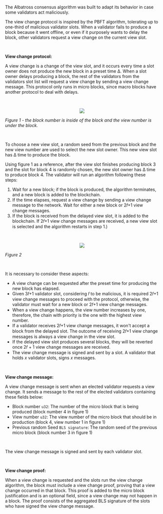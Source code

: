 The Albatross consensus algorithm was built to adapt its behavior in case some validators act maliciously.

The view change protocol is inspired by the PBFT algorithm, tolerating up to one-third of malicious validator slots. When a validator fails to produce a block because it went offline, or even if it purposely wants to delay the block, other validators request a view change on the current view slot.

<br/>

**View change protocol:**

A view change is a change of the view slot, and it occurs every time a slot owner does not produce the new block in a preset time Δ. When a slot owner delays producing a block, the rest of the validators from the validators slot list will request a view change by sending a view change message. This protocol only runs in micro blocks, since macro blocks have another protocol to deal with delays.

<br/>

<p align="center">
  <img src="https://i.postimg.cc/Qt24SFJW/view-change-drawio.png"/>
</p>

*Figure 1 - the block number is inside of the block and the view number is under the block.*

<br/>

To choose a new view slot, a random seed from the previous block and the new view number are used to select the new slot owner. This new view slot has Δ time to produce the block.

Using figure 1 as a reference, after the view slot finishes producing block 3 and the slot for block 4 is randomly chosen, the new slot owner has Δ time to produce block 4. The validator will run an algorithm following these steps:

1. Wait for a new block; if the block is produced, the algorithm terminates, and a new block is added to the blockchain.
2. If the time elapses, request a view change by sending a view change message to the network. Wait for either a new block or 2𝑓+1 view change messages.
3. If the block is received from the delayed view slot, it is added to the blockchain. If 2𝑓+1 view change messages are received, a new view slot is selected and the algorithm restarts in step 1.)

<br/>

<p align="center">
  <img src="https://i.postimg.cc/Ss21W6Ch/flowchart-on-view-change-drawio.png"/>
</p>

*Figure 2*

<br/>

It is necessary to consider these aspects:

- A view change can be requested after the preset time for producing the new block has elapsed.
- Given 3𝑓+1 validator slot, considering 𝑓 to be malicious, it is required 2𝑓+1 view change messages to proceed with the protocol, otherwise, the validator must wait for a new block or 2𝑓+1 view change messages.
- When a view change happens, the view number increases by one, therefore, the chain with priority is the one with the highest view number.
- If a validator receives 2𝑓+1 view change messages, it won't accept a block from the delayed slot. The outcome of receiving 2𝑓+1 view change messages is always a view change in the view slot.
- If the delayed view slot produces several blocks, they will be reverted once 2𝑓 + 1 view change messages are received.
- The view change message is signed and sent by a slot. A validator that holds 𝑥 validator slots, signs 𝑥 messages.

<br/>

**View change message:**

A view change message is sent when an elected validator requests a view change. It sends a message to the rest of the elected validators containing these fields below:

- Block number `u32`: The number of the micro block that is being produced (block number 4 in figure 1)
- View number `u32`: The view number of the micro block that should be in production (block 4, view number 1 in figure 1)
- Previous random Seed `BLS signature`: The random seed of the previous micro block (block number 3 in figure 1)

<br/>

The view change message is signed and sent by each validator slot.

<br/>

**View change proof:**

When a view change is requested and the slots run the view change algorithm, the block must include a view change proof, proving that a view change occurred in that block. This proof is added to the micro block justification and is an optional field, since a view change may not happen in a block. The proof consists of the aggregated BLS signature of the slots who have signed the view change message.
